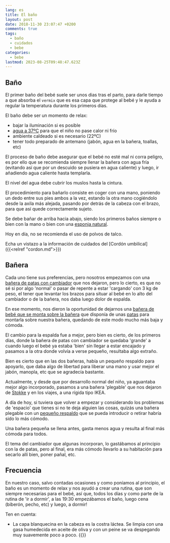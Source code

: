 ```yaml
---
lang: es
title: El baño
layout: post
date: 2018-11-30 23:07:47 +0200
comments: true
tags:
  - baño
  - cuidados
  - bebe
categories:
  - bebe
lastmod: 2023-08-25T09:48:47.623Z
---
```


## Baño

El primer baño del bebé suele ser unos dias tras el parto, para darle tiempo a que absorba el `vermix` que es esa capa que protege al bebé y le ayuda a regular la temperatura durante los primeros días.

El baño debe ser un momento de relax:

- bajar la iluminación si es posible
- [agua a 37ºC](https://www.amazon.es/dp/B00E972VZW?tag=redken-21) para que el niño no pase calor ni frío
- ambiente caldeado si es necesario (22ºC)
- tener todo preparado de antemano (jabón, agua en la bañera, toallas, etc)

El proceso de baño debe asegurar que el bebé no esté mal ni corra peligro, es por ello que se recomienda siempre llenar la bañera con agua fría (evitando así que por un descuido se pusiera en agua caliente) y luego, ir añadiendo agua caliente hasta templarla.

El nivel del agua debe cubrir los muslos hasta la cintura.

El procedimiento para bañarlo consiste en coger con una mano, poniendo un dedo entre sus pies ambos a la vez, estando la otra mano cogiéndolo desde la axila más alejada, pasando por detrás de la cabeza con el brazo, para que así quede correctamente sujeto.

Se debe bañar de arriba hacia abajo, siendo los primeros baños siempre o bien con la mano o bien con una [esponja natural](https://www.amazon.es/dp/B00632IP6K?tag=redken-21).

Hoy en día, no se recomienda el uso de polvos de talco.

Echa un vistazo a la información de cuidados del [Cordón umbilical]({{<relref "cordon.md">}})

## Bañera

Cada uno tiene sus preferencias, pero nosotros empezamos con una [bañera de patas con cambiador](https://www.amazon.es/dp/B00O0W7ACK?tag=redken-21) que nos dejaron, pero lo cierto, es que no sé si por algo 'normal' o pasar de repente a estar 'cargando' con 3 kg de peso, el tener que levantar los brazos para situar al bebé en lo alto del cambiador o de la bañera, nos daba luego dolor de espalda.

En ese momento, nos dieron la oportunidad de dejarnos una [bañera de bebé que se monta sobre la bañera](https://www.amazon.es/dp/B00H8LC0H0?tag=redken-21) que disponía de unas [patas](https://www.amazon.es/dp/B00N1218MI?tag=redken-21) para montarla sobre nuestra bañera, quedando de este modo mucho más baja y cómoda.

El cambio para la espalda fue a mejor, pero bien es cierto, de los primeros días, donde la bañera de patas con cambiador se quedaba 'grande' a cuando luego el bebé ya estaba 'bien' sin llegar a estar encajado y pasamos a la otra donde volvía a verse pequeño, resultaba algo extraño.

Bien es cierto que en las dos bañeras, había un pequeño respaldo para apoyarlo, que daba algo de libertad para liberar una mano y usar mejor el jabón, manopla, etc que se agradecía bastante.

Actualmente, y desde que por desarrollo normal del niño, ya aguantaba mejor algo incorporado, pasamos a una bañera 'plegable' que nos dejaron de [Stokke](https://www.amazon.es/dp/B00KFH13QI?tag=redken-21) y en los viajes, a una rígida tipo IKEA.

A día de hoy, si tuviera que volver a empezar y considerando los problemas de 'espacio' que tienes si no te deja alguien las cosas, quizás una bañera plegable con un [pequeño respaldo](https://www.amazon.es/dp/B004WZGO36?tag=redken-21) que se pueda introducir o retirar habría sido lo más cómodo.

Una bañera pequeña se llena antes, gasta menos agua y resulta al final más cómoda para todos.

El tema del cambiador que algunas incorporan, lo gastábamos al principio con la de patas, pero al final, era más cómodo llevarlo a su habitación para secarlo allí bien, poner pañal, etc.

## Frecuencia

En nuestro caso, salvo contadas ocasiones y como poníamos al principio, el baño es un momento de relax y nos ayudó a crear una rutina, que son siempre necesarias para el bebé, así que, todos los días y como parte de la rutina de 'ir a dormir', a las 19:30 empezábamos el baño, luego cena (biberón, pecho, etc) y luego, a dormir!

Ten en cuenta:

- La capa blanquecina en la cabeza es la costra láctea. Se limpia con una gasa humedecida en aceite de oliva y con un peine se va despegando muy suavemente poco a poco.
  {{<disfruta>}}
